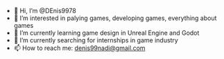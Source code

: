 - 👋 Hi, I’m @DEnis9978
- 👀 I’m interested in palying games, developing games, everything about games
- 🌱 I’m currently learning game design in Unreal Engine and Godot
- 💞️ I’m currently searching for internships in game industry
- 📫 How to reach me: denis99nadi@gmail.com
<!---
DEnis9978/DEnis9978 is a ✨ special ✨ repository because its `README.md` (this file) appears on your GitHub profile.
You can click the Preview link to take a look at your changes.
--->
